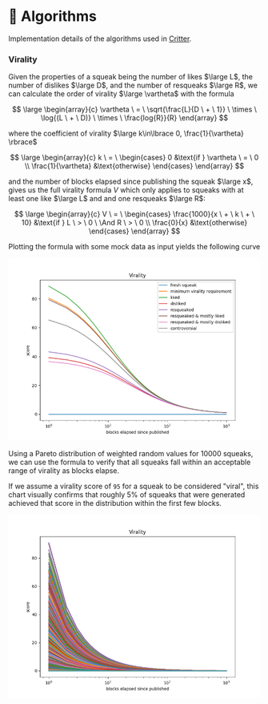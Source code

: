 # 🧮 Algorithms

Implementation details of the algorithms used in [Critter](https://github.com/ahashim/critter).

### Virality

Given the properties of a squeak being the number of likes $\large L$, the
number of dislikes $\large D$, and the number of resqueaks $\large R$, we can
calculate the order of virality $\large \vartheta$ with the formula

$$
    \large
    \begin{array}{c}
      \vartheta \ = \ \sqrt{\frac{L}{D \ + \ 1}} \
      \times \
      \log{(L \ + \ D)} \
      \times \
      \frac{log{R}}{R}
    \end{array}
$$

where the coefficient of virality
$\large k\in\lbrace 0, \frac{1}{\vartheta} \rbrace$

$$
    \large
    \begin{array}{c}
      k \ = \ \begin{cases}
        0 &\text{if } \vartheta \ = \ 0 \\
        \frac{1}{\vartheta} &\text{otherwise}
      \end{cases}
    \end{array}
$$

and the number of blocks elapsed since publishing the squeak $\large x$, gives
us the full virality formula $V$ which only applies to squeaks with at least one
like $\large L$ and and one resqueaks $\large R$:

$$
    \large
    \begin{array}{c}
      V \ = \ \begin{cases}
        \frac{1000}{x \ + \ k \ + \ 10} &\text{if } L \ > \ 0 \ \And R \ > \ 0 \\
        \frac{0}{x} &\text{otherwise}
      \end{cases}
    \end{array}
$$

Plotting the formula with some mock data as input yields the following curve

![virality of mock squeaks](./virality/figures/mock_data.png "Virality of mock squeaks")

Using a Pareto distribution of weighted random values for 10000 squeaks, we can
use the formula to verify that all squeaks fall within an acceptable range of
virality as blocks elapse.

If we assume a virality score of `95` for a squeak to be considered "viral",
this chart visually confirms that roughly 5% of squeaks that were generated
achieved that score in the distribution within the first few blocks.

![virality of generated squeaks](./virality/figures/generated_data.png "Virality of generated squeaks")
